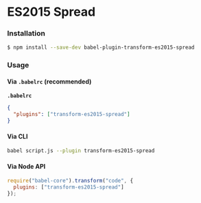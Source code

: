 # ES2015 Spread

### Installation

```sh
$ npm install --save-dev babel-plugin-transform-es2015-spread
```

### Usage

#### Via `.babelrc` (recommended)

**`.babelrc`**

```json
{
  "plugins": ["transform-es2015-spread"]
}
```

#### Via CLI

```sh
babel script.js --plugin transform-es2015-spread
```

#### Via Node API

```js
require("babel-core").transform("code", {
  plugins: ["transform-es2015-spread"]
});
```
